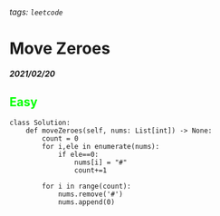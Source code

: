 ###### tags: `leetcode`
<style>
.orange {
  color: #FFA600;
}
.green{
  color: #00FF00;
}
.red{
  color: #FF0000;
}
</style>

# Move Zeroes
***2021/02/20***
## <span class="green">Easy</span>
```python=
class Solution:
    def moveZeroes(self, nums: List[int]) -> None:
        count = 0
        for i,ele in enumerate(nums):
            if ele==0:
                nums[i] = "#"
                count+=1
                
        for i in range(count):
            nums.remove('#')
            nums.append(0)
```
